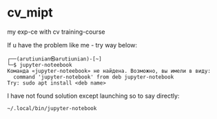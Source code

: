 # cv_mipt
my exp-ce with cv training-course 

If u have the problem like me - try way below:
```
┌──(arutiunian㉿arutiunian)-[~]
└─$ jupyter-noteebook
Команда «jupyter-noteebook» не найдена. Возможно, вы имели в виду:
  command 'jupyter-notebook' from deb jupyter-notebook
Try: sudo apt install <deb name>
```
I have not found solution except launching so to say directly:

```
~/.local/bin/jupyter-notebook
```
